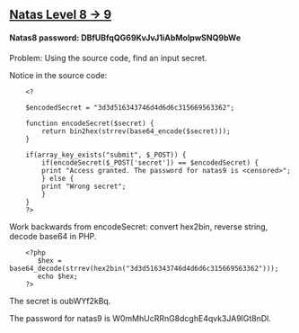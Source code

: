 ## [Natas Level 8 -> 9](http://natas8.natas.labs.overthewire.org)

#### Natas8 password: DBfUBfqQG69KvJvJ1iAbMoIpwSNQ9bWe

Problem: Using the source code, find an input secret.

Notice in the source code:

        <?

        $encodedSecret = "3d3d516343746d4d6d6c315669563362";

        function encodeSecret($secret) {
            return bin2hex(strrev(base64_encode($secret)));
        }

        if(array_key_exists("submit", $_POST)) {
            if(encodeSecret($_POST['secret']) == $encodedSecret) {
            print "Access granted. The password for natas9 is <censored>";
            } else {
            print "Wrong secret";
            }
        }
        ?>
        
Work backwards from encodeSecret: convert hex2bin, reverse string, decode base64 in PHP.

        <?php
           $hex = base64_decode(strrev(hex2bin("3d3d516343746d4d6d6c315669563362")));
           echo $hex;
        ?>

The secret is oubWYf2kBq.

The password for natas9 is W0mMhUcRRnG8dcghE4qvk3JA9lGt8nDl.
